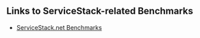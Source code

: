 ## Links to ServiceStack-related Benchmarks 

* [ServiceStack.net Benchmarks](http://www.servicestack.net/benchmarks/)